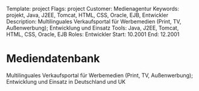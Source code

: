 Template: project
Flags: project
Customer: Medienagentur
Keywords: projekt, Java, J2EE, Tomcat, HTML, CSS, Oracle, EJB, Entwickler
Description: Multilinguales Verkaufsportal für Werbemedien (Print, TV, Außenwerbung); Entwicklung und Einsatz
Tools: Java, J2EE, Tomcat, HTML, CSS, Oracle, EJB
Roles: Entwickler
Start: 10.2001
End: 12.2001

# Mediendatenbank

Multilinguales Verkaufsportal für Werbemedien (Print, TV, Außenwerbung); Entwicklung und Einsatz in Deutschland und UK


